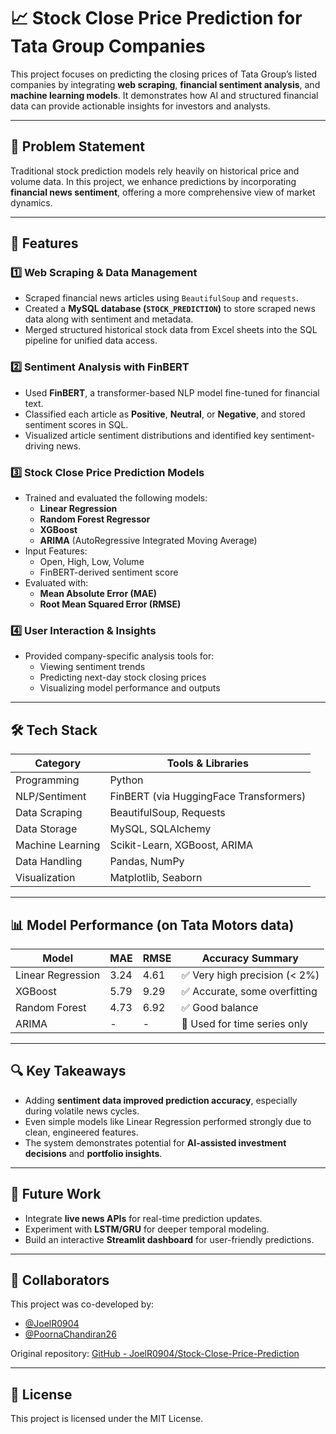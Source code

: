 # 📈 Stock Close Price Prediction for Tata Group Companies

This project focuses on predicting the closing prices of Tata Group’s listed companies by integrating **web scraping**, **financial sentiment analysis**, and **machine learning models**. It demonstrates how AI and structured financial data can provide actionable insights for investors and analysts.

---

## 🧠 Problem Statement

Traditional stock prediction models rely heavily on historical price and volume data. In this project, we enhance predictions by incorporating **financial news sentiment**, offering a more comprehensive view of market dynamics.

---

## 🔧 Features

### 1️⃣ Web Scraping & Data Management
- Scraped financial news articles using `BeautifulSoup` and `requests`.
- Created a **MySQL database (`STOCK_PREDICTION`)** to store scraped news data along with sentiment and metadata.
- Merged structured historical stock data from Excel sheets into the SQL pipeline for unified data access.

### 2️⃣ Sentiment Analysis with FinBERT
- Used **FinBERT**, a transformer-based NLP model fine-tuned for financial text.
- Classified each article as **Positive**, **Neutral**, or **Negative**, and stored sentiment scores in SQL.
- Visualized article sentiment distributions and identified key sentiment-driving news.

### 3️⃣ Stock Close Price Prediction Models
- Trained and evaluated the following models:
  - **Linear Regression**
  - **Random Forest Regressor**
  - **XGBoost**
  - **ARIMA** (AutoRegressive Integrated Moving Average)
- Input Features:
  - Open, High, Low, Volume
  - FinBERT-derived sentiment score
- Evaluated with:
  - **Mean Absolute Error (MAE)**
  - **Root Mean Squared Error (RMSE)**

### 4️⃣ User Interaction & Insights
- Provided company-specific analysis tools for:
  - Viewing sentiment trends
  - Predicting next-day stock closing prices
  - Visualizing model performance and outputs

---

## 🛠️ Tech Stack

| Category           | Tools & Libraries                              |
|-------------------|-------------------------------------------------|
| Programming        | Python                                          |
| NLP/Sentiment      | FinBERT (via HuggingFace Transformers)          |
| Data Scraping      | BeautifulSoup, Requests                         |
| Data Storage       | MySQL, SQLAlchemy                              |
| Machine Learning   | Scikit-Learn, XGBoost, ARIMA                    |
| Data Handling      | Pandas, NumPy                                   |
| Visualization      | Matplotlib, Seaborn                             |

---

## 📊 Model Performance (on Tata Motors data)

| Model             | MAE    | RMSE   | Accuracy Summary               |
|------------------|--------|--------|--------------------------------|
| Linear Regression | 3.24   | 4.61   | ✅ Very high precision (< 2%)  |
| XGBoost           | 5.79   | 9.29   | ✅ Accurate, some overfitting  |
| Random Forest     | 4.73   | 6.92   | ✅ Good balance                |
| ARIMA             | -      | -      | 🔁 Used for time series only   |

---

## 🔍 Key Takeaways

- Adding **sentiment data improved prediction accuracy**, especially during volatile news cycles.
- Even simple models like Linear Regression performed strongly due to clean, engineered features.
- The system demonstrates potential for **AI-assisted investment decisions** and **portfolio insights**.

---

## 🚀 Future Work

- Integrate **live news APIs** for real-time prediction updates.
- Experiment with **LSTM/GRU** for deeper temporal modeling.
- Build an interactive **Streamlit dashboard** for user-friendly predictions.

---

## 🤝 Collaborators

This project was co-developed by:

- [@JoelR0904](https://github.com/JoelR0904)
- [@PoornaChandiran26](https://github.com/PoornaChandiran26)

Original repository: [GitHub - JoelR0904/Stock-Close-Price-Prediction](https://github.com/JoelR0904/Stock-Close-Price-Prediction)

---

## 📄 License

This project is licensed under the MIT License.


